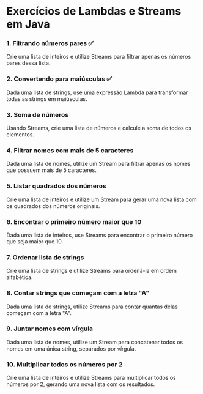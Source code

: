 # Exercícios de Lambdas e Streams em Java

### 1. Filtrando números pares ✅
Crie uma lista de inteiros e utilize Streams para filtrar apenas os números pares dessa lista.

### 2. Convertendo para maiúsculas ✅
Dada uma lista de strings, use uma expressão Lambda para transformar todas as strings em maiúsculas.

### 3. Soma de números
Usando Streams, crie uma lista de números e calcule a soma de todos os elementos.

### 4. Filtrar nomes com mais de 5 caracteres
Dada uma lista de nomes, utilize um Stream para filtrar apenas os nomes que possuem mais de 5 caracteres.

### 5. Listar quadrados dos números
Crie uma lista de inteiros e utilize um Stream para gerar uma nova lista com os quadrados dos números originais.

### 6. Encontrar o primeiro número maior que 10
Dada uma lista de inteiros, use Streams para encontrar o primeiro número que seja maior que 10.

### 7. Ordenar lista de strings
Crie uma lista de strings e utilize Streams para ordená-la em ordem alfabética.

### 8. Contar strings que começam com a letra "A"
Dada uma lista de strings, utilize Streams para contar quantas delas começam com a letra "A".

### 9. Juntar nomes com vírgula
Dada uma lista de nomes, utilize um Stream para concatenar todos os nomes em uma única string, separados por vírgula.

### 10. Multiplicar todos os números por 2
Crie uma lista de inteiros e utilize Streams para multiplicar todos os números por 2, gerando uma nova lista com os resultados.
